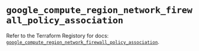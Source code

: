 # `google_compute_region_network_firewall_policy_association`

Refer to the Terraform Registory for docs: [`google_compute_region_network_firewall_policy_association`](https://registry.terraform.io/providers/hashicorp/google-beta/5.10.0/docs/resources/google_compute_region_network_firewall_policy_association).
